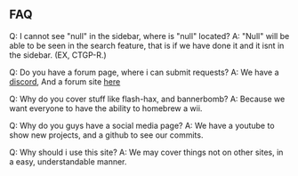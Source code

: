 ## FAQ

Q: I cannot see "null" in the sidebar, where is "null" located?
A: "Null" will be able to be seen in the search feature, that is if we have done it and it isnt in the sidebar. (EX, CTGP-R.)

Q: Do you have a forum page, where i can submit requests?
A: We have a [discord](https://discord.gg/7NWtGD2rv5), And a forum site [here](https://community.skyybrew.xyz)

Q: Why do you cover stuff like flash-hax, and bannerbomb?
A: Because we want everyone to have the ability to homebrew a wii.

Q: Why do you guys have a social media page?
A: We have a youtube to show new projects, and a github to see our commits.

Q: Why should i use this site?
A: We may cover things not on other sites, in a easy, understandable manner.
